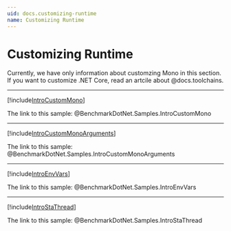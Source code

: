 ```yaml
---
uid: docs.customizing-runtime
name: Customizing Runtime
---
```


# Customizing Runtime

Currently, we have only information about customzing Mono in this section.
If you want to customize .NET Core, read an artcile about @docs.toolchains.

---

[!include[IntroCustomMono](../samples/IntroCustomMono.md)]

The link to this sample: @BenchmarkDotNet.Samples.IntroCustomMono

---

[!include[IntroCustomMonoArguments](../samples/IntroCustomMonoArguments.md)]

The link to this sample: @BenchmarkDotNet.Samples.IntroCustomMonoArguments

---

[!include[IntroEnvVars](../samples/IntroEnvVars.md)]

The link to this sample: @BenchmarkDotNet.Samples.IntroEnvVars

---

[!include[IntroStaThread](../samples/IntroStaThread.md)]

The link to this sample: @BenchmarkDotNet.Samples.IntroStaThread